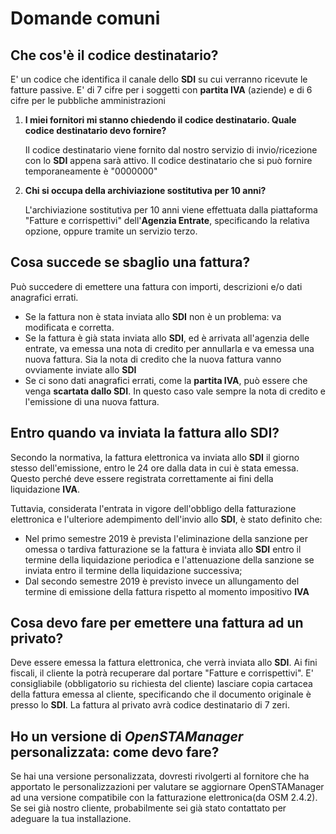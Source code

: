 # Domande comuni

## **Che cos'è il codice destinatario?**

E' un codice che identifica il canale dello **SDI** su cui verranno ricevute le fatture passive. E' di 7 cifre per i soggetti con **partita IVA** (aziende) e di 6 cifre per le pubbliche amministrazioni

1.  **I miei fornitori mi stanno chiedendo il codice destinatario. Quale codice destinatario devo fornire?**

    Il codice destinatario viene fornito dal nostro servizio di invio/ricezione con lo **SDI** appena sarà attivo. Il codice destinatario che si può fornire temporaneamente è "0000000"
2.  **Chi si occupa della archiviazione sostitutiva per 10 anni?**

    L'archiviazione sostitutiva per 10 anni viene effettuata dalla piattaforma "Fatture e corrispettivi" dell'**Agenzia Entrate**, specificando la relativa opzione, oppure tramite un servizio terzo.

## **Cosa succede se sbaglio una fattura?**

Può succedere di emettere una fattura con importi, descrizioni e/o dati anagrafici errati.

* Se la fattura non è stata inviata allo **SDI** non è un problema: va modificata e corretta.
* Se la fattura è già stata inviata allo **SDI**, ed è arrivata all'agenzia delle entrate, va emessa una nota di credito per annullarla e va emessa una nuova fattura. Sia la nota di credito che la nuova fattura vanno ovviamente inviate allo **SDI**
* Se ci sono dati anagrafici errati, come la **partita IVA**, può essere che venga **scartata dallo SDI**. In questo caso vale sempre la nota di credito e l'emissione di una nuova fattura.

## **Entro quando va inviata la fattura allo SDI?**

Secondo la normativa, la fattura elettronica va inviata allo **SDI** il giorno stesso dell'emissione, entro le 24 ore dalla data in cui è stata emessa. Questo perché deve essere registrata correttamente ai fini della liquidazione **IVA**.

Tuttavia, considerata l'entrata in vigore dell'obbligo della fatturazione elettronica e l'ulteriore adempimento dell'invio allo **SDI**, è stato definito che:

* Nel primo semestre 2019 è prevista l'eliminazione della sanzione per omessa o tardiva fatturazione se la fattura è inviata allo **SDI** entro il termine della liquidazione periodica e l'attenuazione della sanzione se inviata entro il termine della liquidazione successiva;
* Dal secondo semestre 2019 è previsto invece un allungamento del termine di emissione della fattura rispetto al momento impositivo **IVA**

## **Cosa devo fare per emettere una fattura ad un privato?**

Deve essere emessa la fattura elettronica, che verrà inviata allo **SDI**. Ai fini fiscali, il cliente la potrà recuperare dal portare "Fatture e corrispettivi". E' consigliabile (obbligatorio su richiesta del cliente) lasciare copia cartacea della fattura emessa al cliente, specificando che il documento originale è presso lo **SDI**. La fattura al privato avrà codice destinatario di 7 zeri.

## **Ho un versione di** _**OpenSTAManager**_ **personalizzata: come devo fare?**

Se hai una versione personalizzata, dovresti rivolgerti al fornitore che ha apportato le personalizzazioni per valutare se aggiornare OpenSTAManager ad una versione compatibile con la fatturazione elettronica(da OSM 2.4.2). Se sei già nostro cliente, probabilmente sei già stato contattato per adeguare la tua installazione.
